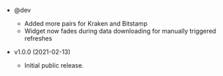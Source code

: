 * @dev
  * Added more pairs for Kraken and Bitstamp
  * Widget now fades during data downloading for manually triggered refreshes

* v1.0.0 (2021-02-13)
  * Initial public release.
